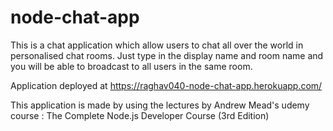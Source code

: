 # node-chat-app

This is a chat application which allow users to chat all over the world in personalised chat rooms.
Just type in the display name and room name and you will be able to broadcast to all users in the same room.

Application deployed at https://raghav040-node-chat-app.herokuapp.com/

This application is made by using the lectures by Andrew Mead's udemy course : The Complete Node.js Developer Course (3rd Edition)


